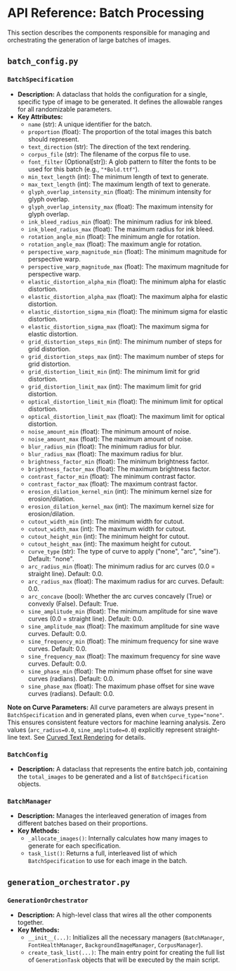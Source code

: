 # API Reference: Batch Processing

This section describes the components responsible for managing and orchestrating the generation of large batches of images.

## `batch_config.py`

### `BatchSpecification`
- **Description:** A dataclass that holds the configuration for a single, specific type of image to be generated. It defines the allowable ranges for all randomizable parameters.
- **Key Attributes:**
    - `name` (str): A unique identifier for the batch.
    - `proportion` (float): The proportion of the total images this batch should represent.
    - `text_direction` (str): The direction of the text rendering.
    - `corpus_file` (str): The filename of the corpus file to use.
    - `font_filter` (Optional[str]): A glob pattern to filter the fonts to be used for this batch (e.g., `"*Bold.ttf"`).
    - `min_text_length` (int): The minimum length of text to generate.
    - `max_text_length` (int): The maximum length of text to generate.
    - `glyph_overlap_intensity_min` (float): The minimum intensity for glyph overlap.
    - `glyph_overlap_intensity_max` (float): The maximum intensity for glyph overlap.
    - `ink_bleed_radius_min` (float): The minimum radius for ink bleed.
    - `ink_bleed_radius_max` (float): The maximum radius for ink bleed.
    - `rotation_angle_min` (float): The minimum angle for rotation.
    - `rotation_angle_max` (float): The maximum angle for rotation.
    - `perspective_warp_magnitude_min` (float): The minimum magnitude for perspective warp.
    - `perspective_warp_magnitude_max` (float): The maximum magnitude for perspective warp.
    - `elastic_distortion_alpha_min` (float): The minimum alpha for elastic distortion.
    - `elastic_distortion_alpha_max` (float): The maximum alpha for elastic distortion.
    - `elastic_distortion_sigma_min` (float): The minimum sigma for elastic distortion.
    - `elastic_distortion_sigma_max` (float): The maximum sigma for elastic distortion.
    - `grid_distortion_steps_min` (int): The minimum number of steps for grid distortion.
    - `grid_distortion_steps_max` (int): The maximum number of steps for grid distortion.
    - `grid_distortion_limit_min` (int): The minimum limit for grid distortion.
    - `grid_distortion_limit_max` (int): The maximum limit for grid distortion.
    - `optical_distortion_limit_min` (float): The minimum limit for optical distortion.
    - `optical_distortion_limit_max` (float): The maximum limit for optical distortion.
    - `noise_amount_min` (float): The minimum amount of noise.
    - `noise_amount_max` (float): The maximum amount of noise.
    - `blur_radius_min` (float): The minimum radius for blur.
    - `blur_radius_max` (float): The maximum radius for blur.
    - `brightness_factor_min` (float): The minimum brightness factor.
    - `brightness_factor_max` (float): The maximum brightness factor.
    - `contrast_factor_min` (float): The minimum contrast factor.
    - `contrast_factor_max` (float): The maximum contrast factor.
    - `erosion_dilation_kernel_min` (int): The minimum kernel size for erosion/dilation.
    - `erosion_dilation_kernel_max` (int): The maximum kernel size for erosion/dilation.
    - `cutout_width_min` (int): The minimum width for cutout.
    - `cutout_width_max` (int): The maximum width for cutout.
    - `cutout_height_min` (int): The minimum height for cutout.
    - `cutout_height_max` (int): The maximum height for cutout.
    - `curve_type` (str): The type of curve to apply ("none", "arc", "sine"). Default: "none".
    - `arc_radius_min` (float): The minimum radius for arc curves (0.0 = straight line). Default: 0.0.
    - `arc_radius_max` (float): The maximum radius for arc curves. Default: 0.0.
    - `arc_concave` (bool): Whether the arc curves concavely (True) or convexly (False). Default: True.
    - `sine_amplitude_min` (float): The minimum amplitude for sine wave curves (0.0 = straight line). Default: 0.0.
    - `sine_amplitude_max` (float): The maximum amplitude for sine wave curves. Default: 0.0.
    - `sine_frequency_min` (float): The minimum frequency for sine wave curves. Default: 0.0.
    - `sine_frequency_max` (float): The maximum frequency for sine wave curves. Default: 0.0.
    - `sine_phase_min` (float): The minimum phase offset for sine wave curves (radians). Default: 0.0.
    - `sine_phase_max` (float): The maximum phase offset for sine wave curves (radians). Default: 0.0.

**Note on Curve Parameters:** All curve parameters are always present in `BatchSpecification` and in generated plans, even when `curve_type="none"`. This ensures consistent feature vectors for machine learning analysis. Zero values (`arc_radius=0.0`, `sine_amplitude=0.0`) explicitly represent straight-line text. See [Curved Text Rendering](../conceptual/curved_text.md) for details.

### `BatchConfig`
- **Description:** A dataclass that represents the entire batch job, containing the `total_images` to be generated and a list of `BatchSpecification` objects.

### `BatchManager`
- **Description:** Manages the interleaved generation of images from different batches based on their proportions.
- **Key Methods:**
    - `_allocate_images()`: Internally calculates how many images to generate for each specification.
    - `task_list()`: Returns a full, interleaved list of which `BatchSpecification` to use for each image in the batch.

## `generation_orchestrator.py`

### `GenerationOrchestrator`
- **Description:** A high-level class that wires all the other components together.
- **Key Methods:**
    - `__init__(...)`: Initializes all the necessary managers (`BatchManager`, `FontHealthManager`, `BackgroundImageManager`, `CorpusManager`).
    - `create_task_list(...)`: The main entry point for creating the full list of `GenerationTask` objects that will be executed by the main script.
